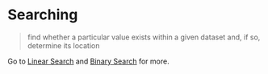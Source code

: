 # Searching

> find whether a particular value exists within a given dataset and, if so,
> determine its location

Go to [Linear Search](/src/1-dsaa/14-searching/1-linear-search) and
[Binary Search](/src/1-dsaa/14-searching/2-binary-search) for more.
